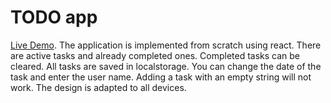 # TODO app
[Live Demo](https://reliable-dolphin-8f21a5.netlify.app).
The application is implemented from scratch using react. There are active tasks and already completed ones. Completed tasks can be cleared. All tasks are saved in localstorage. You can change the date of the task and enter the user name. Adding a task with an empty string will not work. The design is adapted to all devices.

